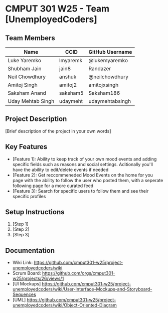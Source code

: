 # CMPUT 301 W25 - Team [UnemployedCoders]

## Team Members

| Name         | CCID     | GitHub Username |
| ------------ | -------- | --------------- |
| Luke Yaremko | lmyaremk | @lukemyaremko   |
| Shubham Jain  |  jain8  | Randazer     |
| Neil Chowdhury  |  anshuk  | @neilchowdhury     |
| Amitoj Singh |  amitoj2 | amitojxsingh   |
| Saksham Anand  |  saksham5  |   Saksham186   |
| Uday Mehtab Singh  |  udaymeht  |  udaymehtabsingh  |

## Project Description

[Brief description of the project in your own words]

## Key Features

- [Feature 1]: Ability to keep track of your own mood events and adding specific fields such as reasons and social settings. Aditionally you'll have the ability to edit/delete events if needed
- [Feature 2]: Get reccommeneded Mood Events on the home for you page with the ability to follow the user who posted them, with a seperate following page for a more curated feed
- [Feature 3]: Search for specific users to follow them and see their specific profiles

## Setup Instructions

1. [Step 1]
2. [Step 2]
3. [Step 3]

## Documentation

- Wiki Link: https://github.com/cmput301-w25/project-unemployedcoders/wiki
- Scrum Board: https://github.com/orgs/cmput301-w25/projects/26/views/1
- [UI Mockups] https://github.com/cmput301-w25/project-unemployedcoders/wiki/User-Interface-Mockups-and-Storyboard-Sequences
- [UML] https://github.com/cmput301-w25/project-unemployedcoders/wiki/Object-Oriented-Diagram

